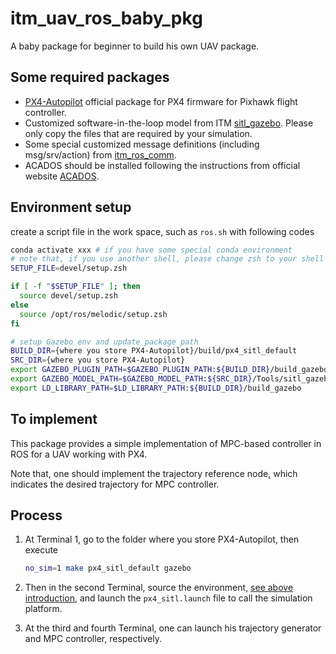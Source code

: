 # itm_uav_ros_baby_pkg

A baby package for beginner to build his own UAV package.

## Some required packages

* [PX4-Autopilot](https://github.com/PX4/PX4-Autopilot) official package for PX4 firmware for Pixhawk flight controller.
* Customized software-in-the-loop model from ITM [sitl_gazebo](https://github.com/tomcattigerkkk/PX4-SITL_gazebo). Please only copy the files that are required by your simulation.
* Some special customized message definitions (including msg/srv/action) from [itm_ros_comm](https://github.com/tomcattigerkkk/itm_ros_comm).
* ACADOS should be installed following the instructions from official website [ACADOS](https://github.com/acados/acados).

## Environment setup

create a script file in the work space, such as ``ros.sh`` with following codes

``` bash
conda activate xxx # if you have some special conda environment
# note that, if you use another shell, please change zsh to your shell type accordingly
SETUP_FILE=devel/setup.zsh

if [ -f "$SETUP_FILE" ]; then
  source devel/setup.zsh
else
  source /opt/ros/melodic/setup.zsh
fi

# setup Gazebo env and update package path
BUILD_DIR={where you store PX4-Autopilot}/build/px4_sitl_default
SRC_DIR={where you store PX4-Autopilot}
export GAZEBO_PLUGIN_PATH=$GAZEBO_PLUGIN_PATH:${BUILD_DIR}/build_gazebo
export GAZEBO_MODEL_PATH=$GAZEBO_MODEL_PATH:${SRC_DIR}/Tools/sitl_gazebo/models
export LD_LIBRARY_PATH=$LD_LIBRARY_PATH:${BUILD_DIR}/build_gazebo
```

## To implement

This package provides a simple implementation of MPC-based controller in ROS for a UAV working with PX4.

Note that, one should implement the trajectory reference node, which indicates the desired trajectory for MPC controller.

## Process

1. At Terminal 1, go to the folder where you store PX4-Autopilot, then execute

    ``` bash
    no_sim=1 make px4_sitl_default gazebo
    ```

2. Then in the second Terminal, source the environment, [see above introduction](#Environment-setup), and launch the ``px4_sitl.launch`` file to call the simulation platform.

3. At the third and fourth Terminal, one can launch his trajectory generator and MPC controller, respectively.
